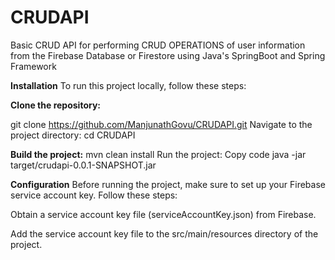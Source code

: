 # CRUDAPI
Basic CRUD API for performing CRUD OPERATIONS of user information from the Firebase Database or Firestore using Java's SpringBoot and Spring Framework

<b>Installation</b>
To run this project locally, follow these steps:

<b>Clone the repository:</b>

git clone https://github.com/ManjunathGovu/CRUDAPI.git
Navigate to the project directory:
cd CRUDAPI

<b>Build the project:</b>
mvn clean install
Run the project:
Copy code
java -jar target/crudapi-0.0.1-SNAPSHOT.jar


<b>Configuration</b>
Before running the project, make sure to set up your Firebase service account key. Follow these steps:

Obtain a service account key file (serviceAccountKey.json) from Firebase.

Add the service account key file to the src/main/resources directory of the project.
